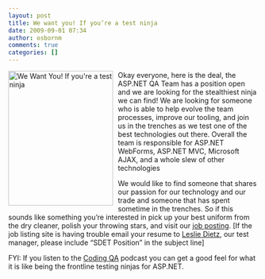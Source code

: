 ```yaml
---
layout: post
title: We want you! If you’re a test ninja
date: 2009-09-01 07:34
author: osbornm
comments: true
categories: []
---
```

<p><img style="border-right-width: 0px; margin: 0px 10px 0px 0px; display: inline; border-top-width: 0px; border-bottom-width: 0px; border-left-width: 0px" title="We Want You! If you're a test ninja" border="0" alt="We Want You! If you're a test ninja" align="left" src="http://blog.osbornm.com/Images/WewantyouIfyoureatestninja_631/we_want_you_thumb.jpg" width="211" height="271" /> Okay everyone, here is the deal, the ASP.NET QA Team has a position open and we are looking for the stealthiest ninja we can find! We are looking for someone who is able to help evolve the team processes, improve our tooling, and join us in the trenches as we test one of the best technologies out there. Overall the team is responsible for ASP.NET WebForms, ASP.NET MVC, Microsoft AJAX, and a whole slew of other technologies </p>  <p>We would like to find someone that shares our passion for our technology and our trade and someone that has spent sometime in the trenches. So if this sounds like something you’re interested in pick up your best uniform from the dry cleaner, polish your throwing stars, and visit our <a href="https://careers.microsoft.com/JobDetails.aspx?jid=6745&amp;lang=en" target="_blank">job posting</a>. [If the job listing site is having trouble email your resume to <a href="mailto:leslied@microsoft.com?subject=SDET Position">Leslie Dietz</a>, our test manager, please include “SDET Position” in the subject line]</p>  <p>FYI: If you listen to the <a href="http://www.codingqa.com" target="_blank">Coding QA</a> podcast you can get a good feel for what it is like being the frontline testing ninjas for ASP.NET.</p>
